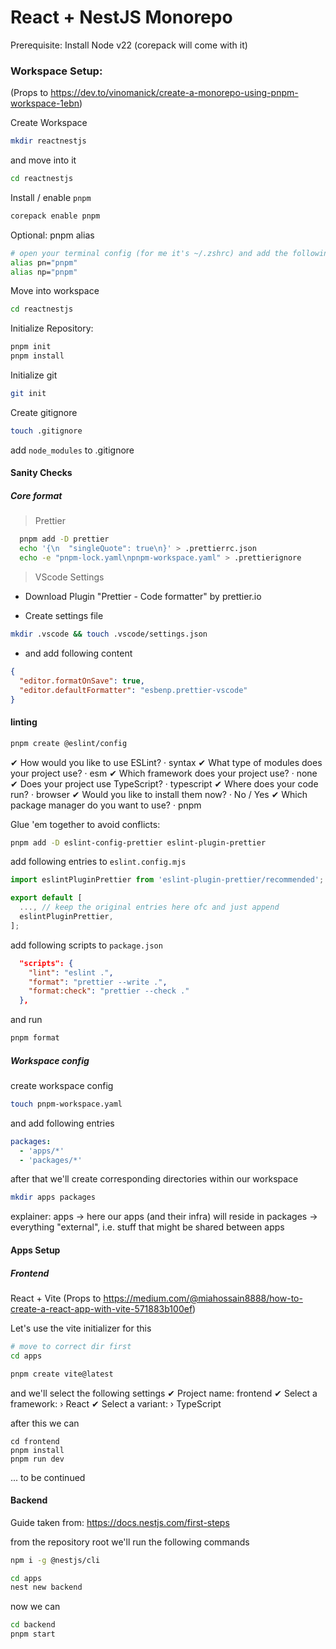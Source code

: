 # React + NestJS Monorepo

Prerequisite: Install Node v22 (corepack will come with it)

### Workspace Setup:

(Props to https://dev.to/vinomanick/create-a-monorepo-using-pnpm-workspace-1ebn)

Create Workspace

```bash
mkdir reactnestjs
```

and move into it

```bash
cd reactnestjs
```

Install / enable `pnpm`

```bash
corepack enable pnpm
```

Optional: pnpm alias

```bash
# open your terminal config (for me it's ~/.zshrc) and add the following entries (or whatever you prefer)
alias pn="pnpm"
alias np="pnpm"
```

Move into workspace

```bash
cd reactnestjs
```

Initialize Repository:

```bash
pnpm init
pnpm install
```

Initialize git

```bash
git init
```

Create gitignore

```bash
touch .gitignore
```

add `node_modules` to .gitignore

#### Sanity Checks

##### Core format

> Prettier

```bash
  pnpm add -D prettier
  echo '{\n  "singleQuote": true\n}' > .prettierrc.json
  echo -e "pnpm-lock.yaml\npnpm-workspace.yaml" > .prettierignore
```

> VScode Settings

- Download Plugin "Prettier - Code formatter" by prettier.io

- Create settings file

```bash
mkdir .vscode && touch .vscode/settings.json
```

- and add following content

```json
{
  "editor.formatOnSave": true,
  "editor.defaultFormatter": "esbenp.prettier-vscode"
}
```

#### linting

```bash
pnpm create @eslint/config
```

✔ How would you like to use ESLint? · syntax
✔ What type of modules does your project use? · esm
✔ Which framework does your project use? · none
✔ Does your project use TypeScript? · typescript
✔ Where does your code run? · browser
✔ Would you like to install them now? · No / Yes
✔ Which package manager do you want to use? · pnpm

Glue 'em together to avoid conflicts:

```bash
pnpm add -D eslint-config-prettier eslint-plugin-prettier
```

add following entries to `eslint.config.mjs`

```ts
import eslintPluginPrettier from 'eslint-plugin-prettier/recommended';

export default [
  ..., // keep the original entries here ofc and just append
  eslintPluginPrettier,
];
```

add following scripts to `package.json`

```json
  "scripts": {
    "lint": "eslint .",
    "format": "prettier --write .",
    "format:check": "prettier --check ."
  },
```

and run

```bash
pnpm format
```

##### Workspace config

create workspace config

```bash
touch pnpm-workspace.yaml
```

and add following entries

```yaml
packages:
  - 'apps/*'
  - 'packages/*'
```

after that we'll create corresponding directories within our workspace

```bash
mkdir apps packages
```

explainer:
apps -> here our apps (and their infra) will reside in
packages -> everything "external", i.e. stuff that might be shared between apps

#### Apps Setup

##### Frontend

React + Vite (Props to https://medium.com/@miahossain8888/how-to-create-a-react-app-with-vite-571883b100ef)

Let's use the vite initializer for this

```bash
# move to correct dir first
cd apps

pnpm create vite@latest
```

and we'll select the following settings
✔ Project name: frontend
✔ Select a framework: › React
✔ Select a variant: › TypeScript

after this we can

```
cd frontend
pnpm install
pnpm run dev
```

... to be continued

#### Backend

Guide taken from: https://docs.nestjs.com/first-steps

from the repository root we'll run the following commands

```bash
npm i -g @nestjs/cli

cd apps
nest new backend
```

now we can

```bash
cd backend
pnpm start
```
